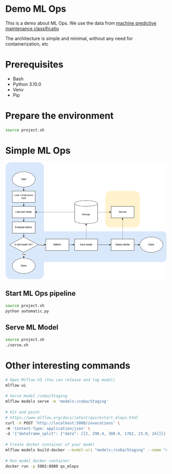 # Demo ML Ops

This is a demo about ML Ops. We use the data from [machine predictive maintenance classificatio](https://www.kaggle.com/datasets/shivamb/machine-predictive-maintenance-classification)

The architecture is simple and minimal, without any need for containerization, etc

# Prerequisites

- Bash
- Python 3.10.0
- Venv
- Pip

# Prepare the environment

```bash
source project.sh
```

# Simple ML Ops

![Diagram](mlops.png)

## Start ML Ops pipeline

```bash
source project.sh
python automatic.py
```

## Serve ML Model

```bash
source project.sh
./serve.sh
```

# Other interesting commands


```bash
# Open Mlflow UI (You can release and tag model)
mlflow ui

# Serve model /coba/Staging
mlflow models serve -m 'models:/coba/Staging'

# Hit end point
# https://www.mlflow.org/docs/latest/quickstart_mlops.html
curl -X POST 'http://localhost:5000/invocations' \
-H 'Content-Type: application/json' \
-d '{"dataframe_split": {"data": [[2, 298.4, 308.9, 1782, 23.9, 24]]}}'

# Create docker container of your model
mlflow models build-docker --model-uri "models:/coba/Staging" --name "qs_mlops"

# Run model docker container
docker run -p 5002:8080 qs_mlops
```